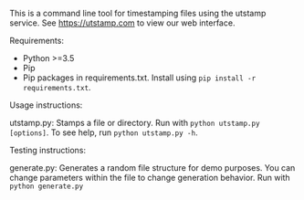 This is a command line tool for timestamping files using the utstamp service.
See https://utstamp.com to view our web interface.

Requirements:

* Python >=3.5
* Pip
* Pip packages in requirements.txt. Install using `pip install -r requirements.txt`.

Usage instructions:

utstamp.py:
Stamps a file or directory.
Run with `python utstamp.py [options]`.
To see help, run `python utstamp.py -h`.

Testing instructions:

generate.py:
Generates a random file structure for demo purposes.
You can change parameters within the file to change generation behavior.
Run with `python generate.py`
